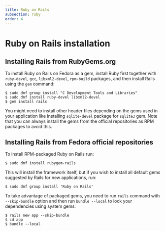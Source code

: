 ```yaml
---
title: Ruby on Rails
subsection: ruby
order: 4
---
```


# Ruby on Rails installation

## Installing Rails from RubyGems.org

To install Ruby on Rails on Fedora as a gem, install Ruby first together with `ruby-devel`, `gcc`, `libxml2-devel`, `rpm-build` packages, and then install Rails using the `gem` command:

```
$ sudo dnf group install "C Development Tools and Libraries"
$ sudo dnf install ruby-devel libxml2-devel
$ gem install rails
```

You might need to install other header files depending on the gems used in your application like installing `sqlite-devel` package for `sqlite3` gem. Note that you can always install the gems from the official repositories as RPM packages to avoid this.

## Installing Rails from Fedora official repositories

To install RPM-packaged Ruby on Rails run:

```
$ sudo dnf install rubygem-rails
```

This will install the framework itself, but if you wish to install all default gems suggested by Rails for new applications, run:

```
$ sudo dnf group install 'Ruby on Rails'
```

To take advantage of packaged gems, you need to run `rails` command with `--skip-bundle` option and then run `bundle --local` to lock your dependencies using system gems:

```
$ rails new app --skip-bundle
$ cd app
$ bundle --local
```
